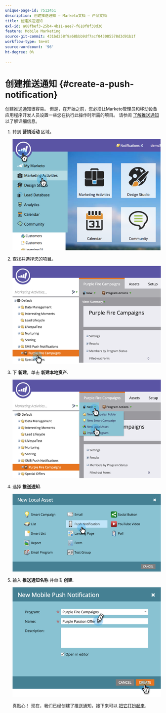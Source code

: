 ```yaml
---
unique-page-id: 7512451
description: 创建推送通知 — Marketo文档 — 产品文档
title: 创建推送通知
exl-id: a08fbef3-25b4-4b11-aee7-f610f8f30d36
feature: Mobile Marketing
source-git-commit: 431bd258f9a68bbb9df7acf043085578d3d91b1f
workflow-type: tm+mt
source-wordcount: '96'
ht-degree: 0%

---
```


# 创建推送通知 {#create-a-push-notification}

创建推送通知很容易。 但是，在开始之前，您必须让Marketo管理员和移动设备应用程序开发人员设置一些您在执行此操作时所需的项目。 请参阅 [了解推送通知](/help/marketo/product-docs/mobile-marketing/push-notifications/understanding-push-notifications.md) 以了解详细信息。

1. 转到 **营销活动** 区域。

   ![](assets/image2015-4-22-18-3a46-3a14.png)

1. 查找并选择您的项目。

   ![](assets/image2015-4-23-13-3a31-3a43.png)

1. 下 **新建**，单击 **新建本地资产**.

   ![](assets/image2015-4-23-13-3a33-3a20.png)

1. 选择 **推送通知**.

   ![](assets/image2015-4-23-13-3a35-3a6.png)

1. 输入 **推送通知名称** 并单击 **创建**.

   ![](assets/image2015-4-23-13-3a36-3a56.png)

   真贴心！ 现在，我们已经创建了推送通知，接下来可以 [把它打扮起来](/help/marketo/product-docs/mobile-marketing/push-notifications/configure-mobile-push-notification.md).
